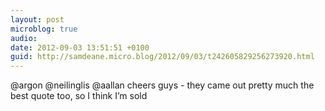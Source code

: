 ```yaml
---
layout: post
microblog: true
audio: 
date: 2012-09-03 13:51:51 +0100
guid: http://samdeane.micro.blog/2012/09/03/t242605829256273920.html
---
```

@argon @neilinglis @aallan cheers guys - they came out pretty much the best quote too, so I think I’m sold
